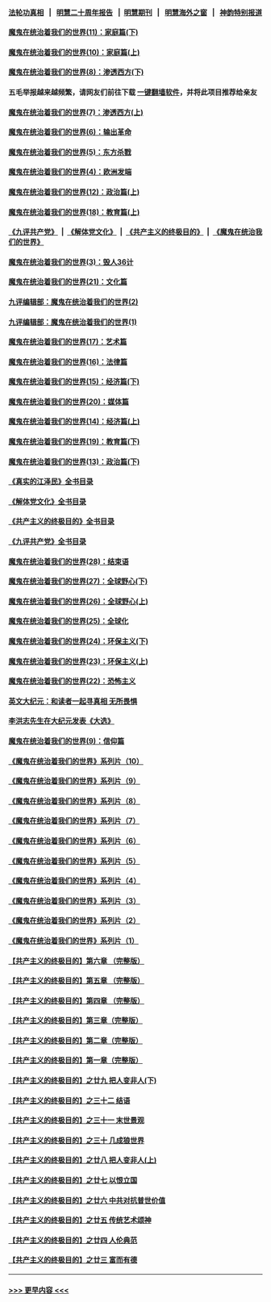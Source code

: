 #### [法轮功真相](https://github.com/gfw-breaker/truth/blob/master/README.md?t=0) &nbsp;&nbsp;|&nbsp;&nbsp; [明慧二十周年报告](https://github.com/gfw-breaker/mh-reports/blob/master/README.md?t=0) &nbsp;&nbsp;|&nbsp;&nbsp;[明慧期刊](https://github.com/gfw-breaker/mh-qikan) &nbsp;&nbsp;|&nbsp;&nbsp; [明慧海外之窗](https://github.com/gfw-breaker/mh-news/blob/master/README.md?t=0) &nbsp;&nbsp;|&nbsp;&nbsp; [神韵特别报道](https://github.com/gfw-breaker/mh-news/blob/master/shenyun.md?t=0)
#### [魔鬼在统治着我们的世界(11)：家庭篇(下)](../pages/nsc422/n10440961.md?t=11191650) 
#### [魔鬼在统治着我们的世界(10)：家庭篇(上)](../pages/nsc422/n10435448.md?t=11191650) 
#### [魔鬼在统治着我们的世界(8)：渗透西方(下)](../pages/nsc422/n10429603.md?t=11191650) 
#### 五毛举报越来越频繁，请网友们前往下载 [一键翻墙软件](https://github.com/gfw-breaker/ssr-accounts)，并将此项目推荐给亲友
#### [魔鬼在统治着我们的世界(7)：渗透西方(上)](../pages/nsc422/n10426013.md?t=11191650) 
#### [魔鬼在统治着我们的世界(6)：输出革命](../pages/nsc422/n10421536.md?t=11191650) 
#### [魔鬼在统治着我们的世界(5)：东方杀戮](../pages/nsc422/n10417707.md?t=11191650) 
#### [魔鬼在统治着我们的世界(4)：欧洲发端](../pages/nsc422/n10414890.md?t=11191650) 
#### [魔鬼在统治着我们的世界(12)：政治篇(上)](../pages/nsc422/n10444576.md?t=11191650) 
#### [魔鬼在统治着我们的世界(18)：教育篇(上)](../pages/nsc422/n10526970.md?t=11191650) 
#### [《九评共产党》](https://github.com/begood0513/9ping.md/blob/master/README.md) &nbsp;|&nbsp; [《解体党文化》](../../../../jtdwh.md/blob/master/README.md)  &nbsp;|&nbsp; [《共产主义的终极目的》](../../../../gczydzjmd.md/blob/master/README.md) &nbsp;|&nbsp; [《魔鬼在统治我们的世界》](../../../../mgztzwmdsj.md/blob/master/README.md) 
#### [魔鬼在统治着我们的世界(3)：毁人36计](../pages/nsc422/n10411583.md?t=11191650) 
#### [魔鬼在统治着我们的世界(21)：文化篇](../pages/nsc422/n10597706.md?t=11191650) 
#### [九评编辑部：魔鬼在统治着我们的世界(2)](../pages/nsc422/n10410036.md?t=11191650) 
#### [九评编辑部：魔鬼在统治着我们的世界(1)](../pages/nsc422/n10406825.md?t=11191650) 
#### [魔鬼在统治着我们的世界(17)：艺术篇](../pages/nsc422/n10499093.md?t=11191650) 
#### [魔鬼在统治着我们的世界(16)：法律篇](../pages/nsc422/n10485969.md?t=11191650) 
#### [魔鬼在统治着我们的世界(15)：经济篇(下)](../pages/nsc422/n10469975.md?t=11191650) 
#### [魔鬼在统治着我们的世界(20)：媒体篇](../pages/nsc422/n10586579.md?t=11191650) 
#### [魔鬼在统治着我们的世界(14)：经济篇(上)](../pages/nsc422/n10457370.md?t=11191650) 
#### [魔鬼在统治着我们的世界(19)：教育篇(下)](../pages/nsc422/n10564808.md?t=11191650) 
#### [魔鬼在统治着我们的世界(13)：政治篇(下)](../pages/nsc422/n10448270.md?t=11191650) 
#### [《真实的江泽民》全书目录](../pages/nsc422/n13721399.md?t=11191650) 
#### [《解体党文化》全书目录](../pages/nsc422/n13721157.md?t=11191650) 
#### [《共产主义的终极目的》全书目录](../pages/nsc422/n13721048.md?t=11191650) 
#### [《九评共产党》全书目录](../pages/nsc422/n13708085.md?t=11191650) 
#### [魔鬼在统治着我们的世界(28)：结束语](../pages/nsc422/n10936246.md?t=11191650) 
#### [魔鬼在统治着我们的世界(27)：全球野心(下)](../pages/nsc422/n10928319.md?t=11191650) 
#### [魔鬼在统治着我们的世界(26)：全球野心(上)](../pages/nsc422/n10900318.md?t=11191650) 
#### [魔鬼在统治着我们的世界(25)：全球化](../pages/nsc422/n10788205.md?t=11191650) 
#### [魔鬼在统治着我们的世界(24)：环保主义(下)](../pages/nsc422/n10695307.md?t=11191650) 
#### [魔鬼在统治着我们的世界(23)：环保主义(上)](../pages/nsc422/n10688613.md?t=11191650) 
#### [魔鬼在统治着我们的世界(22)：恐怖主义](../pages/nsc422/n10614727.md?t=11191650) 
#### [英文大纪元：和读者一起寻真相 无所畏惧](../pages/nsc422/n12542027.md?t=11191650) 
#### [李洪志先生在大纪元发表《大选》](../pages/nsc422/n12534746.md?t=11191650) 
#### [魔鬼在统治着我们的世界(9)：信仰篇](../pages/nsc422/n10432159.md?t=11191650) 
#### [《魔鬼在统治着我们的世界》系列片（10）](../pages/nsc422/n12292670.md?t=11191650) 
#### [《魔鬼在统治着我们的世界》系列片（9）](../pages/nsc422/n12290859.md?t=11191650) 
#### [《魔鬼在统治着我们的世界》系列片（8）](../pages/nsc422/n12287445.md?t=11191650) 
#### [《魔鬼在统治着我们的世界》系列片（7）](../pages/nsc422/n12283425.md?t=11191650) 
#### [《魔鬼在统治着我们的世界》系列片（6）](../pages/nsc422/n12282314.md?t=11191650) 
#### [《魔鬼在统治着我们的世界》系列片（5）](../pages/nsc422/n12281419.md?t=11191650) 
#### [《魔鬼在统治着我们的世界》系列片（4）](../pages/nsc422/n12274024.md?t=11191650) 
#### [《魔鬼在统治着我们的世界》系列片（3）](../pages/nsc422/n12271322.md?t=11191650) 
#### [《魔鬼在统治着我们的世界》系列片（2）](../pages/nsc422/n12269049.md?t=11191650) 
#### [《魔鬼在统治着我们的世界》系列片（1）](../pages/nsc422/n12267575.md?t=11191650) 
#### [【共产主义的终极目的】第六章 （完整版）](../pages/nsc422/n11428913.md?t=11191650) 
#### [【共产主义的终极目的】第五章 （完整版）](../pages/nsc422/n11428912.md?t=11191650) 
#### [【共产主义的终极目的】第四章 （完整版）](../pages/nsc422/n11428907.md?t=11191650) 
#### [【共产主义的终极目的】第三章（完整版）](../pages/nsc422/n11428848.md?t=11191650) 
#### [【共产主义的终极目的】第二章（完整版）](../pages/nsc422/n11428831.md?t=11191650) 
#### [【共产主义的终极目的】第一章（完整版）](../pages/nsc422/n11417651.md?t=11191650) 
#### [【共产主义的终极目的】之廿九 把人变非人(下)](../pages/nsc422/n11344140.md?t=11191650) 
#### [【共产主义的终极目的】之三十二 结语](../pages/nsc422/n11360535.md?t=11191650) 
#### [【共产主义的终极目的】之三十一 末世景观](../pages/nsc422/n11351129.md?t=11191650) 
#### [【共产主义的终极目的】之三十 几成狼世界](../pages/nsc422/n11348280.md?t=11191650) 
#### [【共产主义的终极目的】之廿八 把人变非人(上)](../pages/nsc422/n11340492.md?t=11191650) 
#### [【共产主义的终极目的】之廿七 以恨立国](../pages/nsc422/n11336944.md?t=11191650) 
#### [【共产主义的终极目的】之廿六 中共对抗普世价值](../pages/nsc422/n11324785.md?t=11191650) 
#### [【共产主义的终极目的】之廿五 传统艺术颂神](../pages/nsc422/n11296396.md?t=11191650) 
#### [【共产主义的终极目的】之廿四 人伦典范](../pages/nsc422/n11296397.md?t=11191650) 
#### [【共产主义的终极目的】之廿三 富而有德](../pages/nsc422/n11283598.md?t=11191650) 

----
#### [ >>> 更早内容 <<< ](../indexes/nsc422-earlier.md)
